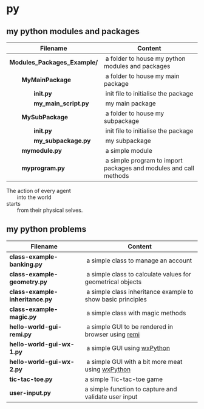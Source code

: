 # py

## my python modules and packages

Filename | Content
------------ | -------------
**Modules_Packages_Example/** | a folder to house my python modules and packages
  **MyMainPackage** | a folder to house my main package
    **__init__.py** | init file to initialise the package
    **my_main_script.py** | my main package 
  **MySubPackage** | a folder to house my subpackage
    **__init__.py** | init file to initialise the package
    **my_subpackage.py** | my subpackage
  **mymodule.py** | a simple module
  **myprogram.py** | a simple program to import packages and modules and call methods

The action of every agent <br />
  into the world <br />
starts <br />
  from their physical selves. <br />

## my python problems

Filename | Content
------------ | -------------
**class-example-banking.py** | a simple class to manage an account
**class-example-geometry.py** | a simple class to calculate values for geometrical objects
**class-example-inheritance.py** | a simple class inheritance example to show basic principles
**class-example-magic.py** | a simple class with magic methods
**hello-world-gui-remi.py** | a simple GUI to be rendered in browser using [remi](https://pypi.org/project/remi/)
**hello-world-gui-wx-1.py** | a simple GUI using [wxPython](https://www.wxpython.org/pages/overview/)
**hello-world-gui-wx-2.py** | a simple GUI with a bit more meat using [wxPython](https://www.wxpython.org/pages/overview/)
**tic-tac-toe.py** | a simple Tic-tac-toe game
**user-input.py** | a simple function to capture and validate user input

